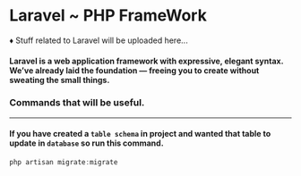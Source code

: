 # Laravel ~ PHP FrameWork

♦ Stuff related to Laravel will be uploaded here...
#### Laravel is a web application framework with expressive, elegant syntax. We’ve already laid the foundation — freeing you to create without sweating the small things.

### Commands that will be useful.
---
#### If you have created a `table schema` in project and wanted that table to update in `database` so run this command.
```javascript
php artisan migrate:migrate
```